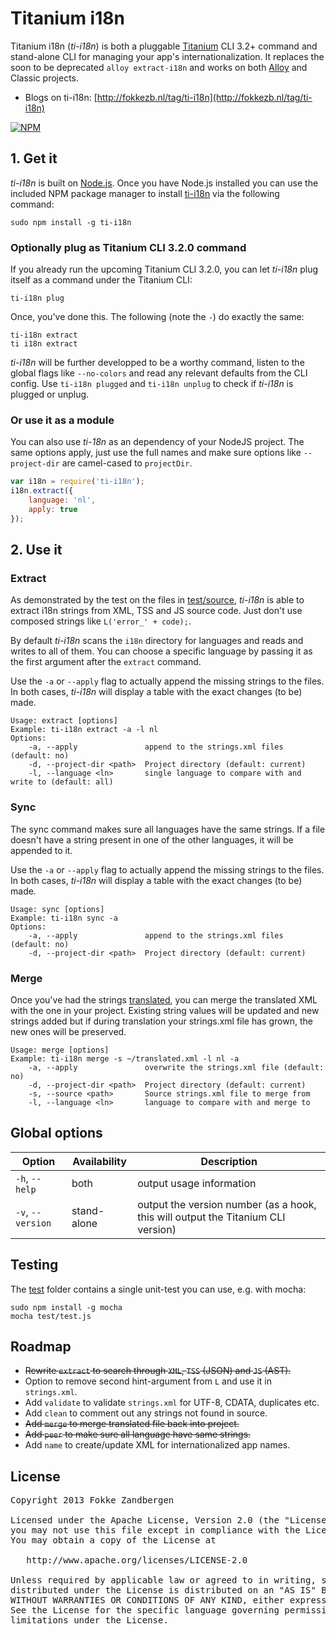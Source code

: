 # Titanium i18n

Titanium i18n (*ti-i18n*) is both a pluggable [Titanium](http://docs.appcelerator.com/titanium/latest/#!/guide/Titanium_Command-Line_Interface_Reference) CLI 3.2+ command and stand-alone CLI for managing your app's internationalization. It replaces the soon to be deprecated `alloy extract-i18n` and works on both [Alloy](http://docs.appcelerator.com/titanium/latest/#!/guide/Alloy_Command-Line_Interface_Reference) and Classic projects.

* Blogs on ti-i18n: [http://fokkezb.nl/tag/ti-i18n](http://fokkezb.nl/tag/ti-i18n)

[![NPM](https://nodei.co/npm/ti-i18n.png?downloads=true&starts=true)](https://nodei.co/npm/ti-i18n/)

## 1. Get it
*ti-i18n* is built on [Node.js](http://nodejs.org/). Once you have Node.js installed you can use the included NPM package manager to install [ti-i18n](https://npmjs.org/package/ti-i18n) via the following command:

```
sudo npm install -g ti-i18n
```

### Optionally plug as Titanium CLI 3.2.0 command
If you already run the upcoming Titanium CLI 3.2.0, you can let *ti-i18n* plug itself as a command under the Titanium CLI:

```
ti-i18n plug
```

Once, you've done this. The following (note the `-`) do exactly the same:

```
ti-i18n extract
ti i18n extract
```

*ti-i18n* will be further developped to be a worthy command, listen to the global flags like `--no-colors` and read any relevant defaults from the CLI config. Use `ti-i18n plugged` and `ti-i18n unplug` to check if *ti-i18n* is plugged or unplug.

### Or use it as a module
You can also use *ti-18n* as an dependency of your NodeJS project. The same options apply, just use the full names and make sure options like `--project-dir` are camel-cased to `projectDir`.

```javascript
var i18n = require('ti-i18n');
i18n.extract({
	language: 'nl',
	apply: true
});
```

## 2. Use it

### Extract
As demonstrated by the test on the files in [test/source](https://github.com/FokkeZB/ti-i18n/tree/master/test/source), *ti-i18n* is able to extract i18n strings from XML, TSS and JS source code. Just don't use composed strings like `L('error_' + code);`.

By default *ti-i18n* scans the `i18n` directory for languages and reads and writes to all of them. You can choose a specific language by passing it as the first argument after the `extract` command.

Use the `-a` or `--apply` flag to actually append the missing strings to the files. In both cases, *ti-i18n* will display a table with the exact changes (to be) made.

```
Usage: extract [options]
Example: ti-i18n extract -a -l nl
Options:
    -a, --apply               append to the strings.xml files (default: no)
    -d, --project-dir <path>  Project directory (default: current)
    -l, --language <ln>       single language to compare with and write to (default: all)
```

### Sync
The sync command makes sure all languages have the same strings. If a file doesn't have a string present in one of the other languages, it will be appended to it.

Use the `-a` or `--apply` flag to actually append the missing strings to the files. In both cases, *ti-i18n* will display a table with the exact changes (to be) made.

```
Usage: sync [options]
Example: ti-i18n sync -a
Options:
    -a, --apply               append to the strings.xml files (default: no)
    -d, --project-dir <path>  Project directory (default: current)
```

### Merge
Once you've had the strings [translated](http://translate.google.com/toolkit/), you can merge the translated XML with the one in your project. Existing string values will be updated and new strings added but if during translation your strings.xml file has grown, the new ones will be preserved.

```
Usage: merge [options]
Example: ti-i18n merge -s ~/translated.xml -l nl -a
    -a, --apply               overwrite the strings.xml file (default: no)
    -d, --project-dir <path>  Project directory (default: current)
    -s, --source <path>       Source strings.xml file to merge from
    -l, --language <ln>       language to compare with and merge to
```

## Global options
Option | Availability | Description
------- | ----------- | -----------
`-h`, `--help`|both|output usage information
`-v`, `--version`|stand-alone|output the version number (as a hook, this will output the Titanium CLI version)

## Testing
The [test](https://github.com/FokkeZB/ti-i18n/tree/master/test) folder contains a single unit-test you can use, e.g. with mocha:

```
sudo npm install -g mocha
mocha test/test.js
```

## Roadmap

* ~~Rewrite `extract` to search through `XML`, `TSS` (JSON) and `JS` (AST).~~
* Option to remove second hint-argument from `L` and use it in `strings.xml`.
* Add `validate` to validate `strings.xml` for UTF-8, CDATA, duplicates etc.
* Add `clean` to comment out any strings not found in source.
* ~~Add `merge` to merge translated file back into project.~~
* ~~Add `peer` to make sure all language have same strings.~~
* Add `name` to create/update XML for internationalized app names.

## License

<pre>
Copyright 2013 Fokke Zandbergen

Licensed under the Apache License, Version 2.0 (the "License");
you may not use this file except in compliance with the License.
You may obtain a copy of the License at

   http://www.apache.org/licenses/LICENSE-2.0

Unless required by applicable law or agreed to in writing, software
distributed under the License is distributed on an "AS IS" BASIS,
WITHOUT WARRANTIES OR CONDITIONS OF ANY KIND, either express or implied.
See the License for the specific language governing permissions and
limitations under the License.
</pre>
